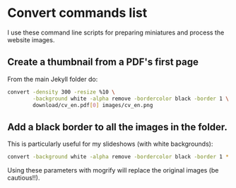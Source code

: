 # Convert commands list

I use these command line scripts for preparing miniatures and process the website images.

## Create a thumbnail from a PDF's first page

From the main Jekyll folder do:

``` bash
convert -density 300 -resize %10 \
        -background white -alpha remove -bordercolor black -border 1 \
        download/cv_en.pdf[0] images/cv_en.png
```

## Add a black border to all the images in the folder.

This is particularly useful for my slideshows (with white backgrounds):

```bash
convert -background white -alpha remove -bordercolor black -border 1 *.png
```

Using these parameters with mogrify will replace the original images (be cautious!!).
